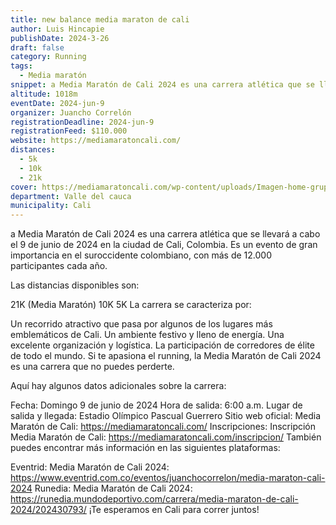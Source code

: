 ```yaml
---
title: new balance media maraton de cali
author: Luis Hincapie
publishDate: 2024-3-26
draft: false
category: Running
tags:
  - Media maratón
snippet: a Media Maratón de Cali 2024 es una carrera atlética que se llevará a cabo el 9 de junio de 2024 en la ciudad de Cali, Colombia. Es un evento de gran importancia en el suroccidente colombiano, con más de 12.000 participantes cada año.
altitude: 1018m
eventDate: 2024-jun-9
organizer: Juancho Correlón 
registrationDeadline: 2024-jun-9
registrationFeed: $110.000
website: https://mediamaratoncali.com/
distances:
  - 5k
  - 10k
  - 21k
cover: https://mediamaratoncali.com/wp-content/uploads/Imagen-home-grupoempresarial.jpg
department: Valle del cauca
municipality: Cali
---
```


a Media Maratón de Cali 2024 es una carrera atlética que se llevará a cabo el 9 de junio de 2024 en la ciudad de Cali, Colombia. Es un evento de gran importancia en el suroccidente colombiano, con más de 12.000 participantes cada año.

Las distancias disponibles son:

21K (Media Maratón)
10K
5K
La carrera se caracteriza por:

Un recorrido atractivo que pasa por algunos de los lugares más emblemáticos de Cali.
Un ambiente festivo y lleno de energía.
Una excelente organización y logística.
La participación de corredores de élite de todo el mundo.
Si te apasiona el running, la Media Maratón de Cali 2024 es una carrera que no puedes perderte.

Aquí hay algunos datos adicionales sobre la carrera:

Fecha: Domingo 9 de junio de 2024
Hora de salida: 6:00 a.m.
Lugar de salida y llegada: Estadio Olímpico Pascual Guerrero
Sitio web oficial: Media Maratón de Cali: https://mediamaratoncali.com/
Inscripciones: Inscripción Media Maratón de Cali: https://mediamaratoncali.com/inscripcion/
También puedes encontrar más información en las siguientes plataformas:

Eventrid: Media Maratón de Cali 2024: https://www.eventrid.com.co/eventos/juanchocorrelon/media-maraton-cali-2024
Runedia: Media Maratón de Cali 2024: https://runedia.mundodeportivo.com/carrera/media-maraton-de-cali-2024/202430793/
¡Te esperamos en Cali para correr juntos!